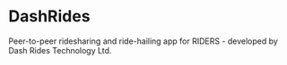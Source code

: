 # DashRides
Peer-to-peer ridesharing and ride-hailing app for RIDERS - developed by Dash Rides Technology Ltd.
